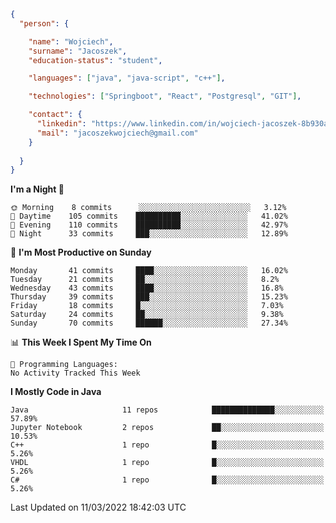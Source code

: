 ````json
{
  "person": {

    "name": "Wojciech",
    "surname": "Jacoszek",
    "education-status": "student",

    "languages": ["java", "java-script", "c++"],

    "technologies": ["Springboot", "React", "Postgresql", "GIT"],

    "contact": {
      "linkedin": "https://www.linkedin.com/in/wojciech-jacoszek-8b930a209",
      "mail": "jacoszekwojciech@gmail.com"
    }
    
  }
}
```` 

<!--START_SECTION:waka-->
**I'm a Night 🦉** 

```text
🌞 Morning    8 commits      ░░░░░░░░░░░░░░░░░░░░░░░░░   3.12% 
🌆 Daytime    105 commits    ██████████░░░░░░░░░░░░░░░   41.02% 
🌃 Evening    110 commits    ██████████░░░░░░░░░░░░░░░   42.97% 
🌙 Night      33 commits     ███░░░░░░░░░░░░░░░░░░░░░░   12.89%

```
📅 **I'm Most Productive on Sunday** 

```text
Monday       41 commits     ████░░░░░░░░░░░░░░░░░░░░░   16.02% 
Tuesday      21 commits     ██░░░░░░░░░░░░░░░░░░░░░░░   8.2% 
Wednesday    43 commits     ████░░░░░░░░░░░░░░░░░░░░░   16.8% 
Thursday     39 commits     ███░░░░░░░░░░░░░░░░░░░░░░   15.23% 
Friday       18 commits     █░░░░░░░░░░░░░░░░░░░░░░░░   7.03% 
Saturday     24 commits     ██░░░░░░░░░░░░░░░░░░░░░░░   9.38% 
Sunday       70 commits     ██████░░░░░░░░░░░░░░░░░░░   27.34%

```


📊 **This Week I Spent My Time On** 

```text
💬 Programming Languages: 
No Activity Tracked This Week

```

**I Mostly Code in Java** 

```text
Java                     11 repos            ██████████████░░░░░░░░░░░   57.89% 
Jupyter Notebook         2 repos             ██░░░░░░░░░░░░░░░░░░░░░░░   10.53% 
C++                      1 repo              █░░░░░░░░░░░░░░░░░░░░░░░░   5.26% 
VHDL                     1 repo              █░░░░░░░░░░░░░░░░░░░░░░░░   5.26% 
C#                       1 repo              █░░░░░░░░░░░░░░░░░░░░░░░░   5.26%

```



 Last Updated on 11/03/2022 18:42:03 UTC
<!--END_SECTION:waka-->

